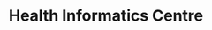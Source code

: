 ---
schema: default
title: Health Informatics Centre
description: A medical research centre based in the University of Dundee
logo: ''
type:
- Research centre
portal_url: 
org_url: https://www.dundee.ac.uk/hic
twitter_handle: dataonamission
gss_code: 
wikidata_org_qid: Q85960890
wikidata_portal_qid: 
wdtk_id: 
portal_type: 
---